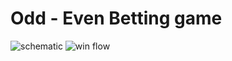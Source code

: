 # Odd - Even Betting game
![schematic](https://i.imgur.com/7hcb2Ab.png)
![win flow](https://i.imgur.com/cjKpckD.png)
